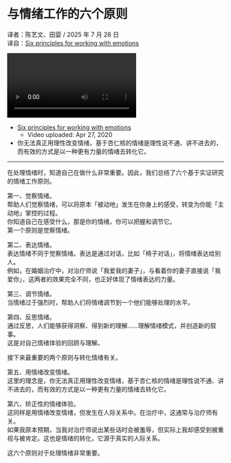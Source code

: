 # 与情绪工作的六个原则
译者：陈艺文、田婴 / 2025 年 7 月 28 日  
译自：[Six principles for working with emotions](https://youtube.com/watch?v=VfsVqk-ke_s)  

<div class="video-wrapper"><video src="https://files.catbox.moe/d2tkk7.mp4" controls playsinline></video></div>

- [Six principles for working with emotions](https://youtube.com/watch?v=VfsVqk-ke_s)
  - Video uploaded: Apr 27, 2020
- 你无法真正用理性改变情绪，基于杏仁核的情绪是理性说不通、讲不进去的，而有效的方式是以一种更有力量的情绪去转化它。

---

在处理情绪时，知道自己在做什么非常重要。因此，我们总结了六个基于实证研究的情绪工作原则。

第一、觉察情绪。  
帮助人们觉察情绪，可以将原本「被动地」发生在你身上的感受，转变为你能「主动地」掌控的过程。  
你知道自己在感受什么，那是你的情绪，你可以把握和调节它。  
第一个原则是觉察情绪。

第二、表达情绪。  
表达情绪不同于觉察情绪。表达是通过对话，比如「椅子对话」，将情绪表达给别人。  
例如，在婚姻治疗中，对治疗师说「我爱我的妻子」，与看着你的妻子直接说「我爱你」，这两者的效果完全不同，也正好体现了情绪表达的力量。

第三、调节情绪。  
当情绪过于强烈时，帮助人们将情绪调节到一个他们能够处理的水平。

第四、反思情绪。  
通过反思，人们能够获得洞察、得到新的理解……理解情绪模式，并创造新的叙事。  
这是对自己情绪体验的回顾与理解。

接下来最重要的两个原则与转化情绪有关。

第五、用情绪改变情绪。  
这里的理念是，你无法真正用理性改变情绪，基于杏仁核的情绪是理性说不通、讲不进去的，而有效的方式是以一种更有力量的情绪去转化它。

第六、矫正性的情绪体验。  
这同样是用情绪改变情绪，但发生在人际关系中。在治疗中，这通常与治疗师有关。  
如果我原本预期，当我对治疗师说出某些话时会被羞辱，但实际上我却感受到被重视与被肯定。这也是情绪的转化，它源于真实的人际关系。

这六个原则对于处理情绪非常重要。
